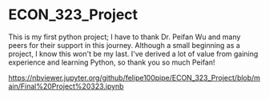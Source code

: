 # ECON_323_Project

This is my first python project; I have to thank Dr. Peifan Wu and many peers for their support in this journey. Although a small beginning as a project, I know this won't be my last. I've derived a lot of value from gaining experience and learning Python, so thank you so much Peifan!
  
https://nbviewer.jupyter.org/github/felipe100pipe/ECON_323_Project/blob/main/Final%20Project%20323.ipynb
